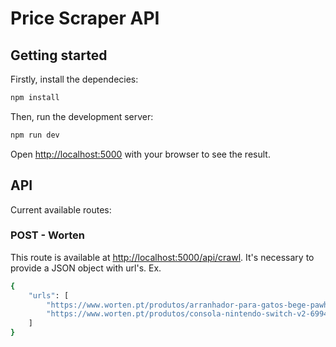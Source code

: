 # Price Scraper API

## Getting started

Firstly, install the dependecies:
```bash
npm install
```

Then, run the development server:
```bash
npm run dev
``` 

Open [http://localhost:5000](http://localhost:5000) with your browser to see the result.

## API
Current available routes:

### POST - Worten
This route is available at [http://localhost:5000/api/crawl](http://localhost:5000/api/crawl).
It's necessary to provide a JSON object with url's.
Ex.
```bash
{
    "urls": [
        "https://www.worten.pt/produtos/arranhador-para-gatos-bege-pawhut-mrkean-8435428737412",
        "https://www.worten.pt/produtos/consola-nintendo-switch-v2-6994947"
    ]
}
```
